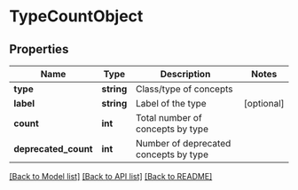 # TypeCountObject

## Properties
Name | Type | Description | Notes
------------ | ------------- | ------------- | -------------
**type** | **string** | Class/type of concepts | 
**label** | **string** | Label of the type | [optional] 
**count** | **int** | Total number of concepts by type | 
**deprecated_count** | **int** | Number of deprecated concepts by type | 

[[Back to Model list]](../README.md#documentation-for-models) [[Back to API list]](../README.md#documentation-for-api-endpoints) [[Back to README]](../README.md)


